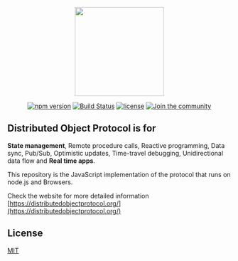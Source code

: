 
<p align="center"><a href="https://distributedobjectprotocol.org"><img width="200"src="https://distributedobjectprotocol.org/img/logo.svg"></a></p>

<p align="center">
    <a href="https://www.npmjs.com/package/dop"><img alt="npm version" src="https://img.shields.io/npm/v/dop.svg"></a>
    <a href="https://travis-ci.org/DistributedObjectProtocol/dop"><img alt="Build Status" src="https://api.travis-ci.org/DistributedObjectProtocol/dop.svg?branch=master"></a>
    <a href="https://www.npmjs.com/package/dop"><img alt="license" src="https://img.shields.io/npm/l/dop.svg"></a>
    <a href="https://spectrum.chat/hyper"><img alt="Join the community" src="https://withspectrum.github.io/badge/badge.svg"></a>
</p>

## Distributed Object Protocol is for

**State management**, Remote procedure calls, Reactive programming, 
Data sync, Pub/Sub, Optimistic updates, Time-travel debugging, Unidirectional data flow and **Real time apps**.

This repository is the JavaScript implementation of the protocol that runs on node.js and Browsers.

<!--
## Connecting two nodes

```js
// Server (node.js)
const dop = require('dop')
const object = dop.register({
    fullname: 'John Doe',
    square: number => number * number
})
dop.listen() // WebSockets on port 4444 (https://github.com/websockets/ws)
dop.onSubscribe(() => object)
```

```js
// Client (browser)
import dop from 'dop'
const server = dop.connect() // Native WebSockets 'ws://localhost:4444'
const objectFromServer = await server.subscribe()
console.log(objectFromServer.fullname) // > "John Doe"
console.log(await objectFromServer.square(5)) // > 25
```-->





Check the website for more detailed information [https://distributedobjectprotocol.org/](https://distributedobjectprotocol.org/)



## License

[MIT](http://opensource.org/licenses/MIT)
